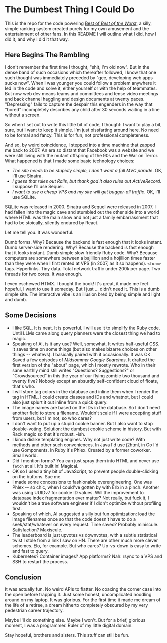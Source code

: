 # The Dumbest Thing I Could Do

This is the repo for the code powering [Best of _Best of the Worst_](https://bobotw.com), a silly, simple ranking system
created purely for my own amusement and the entertainment of other fans. In this README I will outline what I did, how I
did it, and why I did it that way.

## Here Begins The Rambling

I don't remember the first time I thought, "shit, I'm old now". But in the dense band of such occasions which thereafter
followed, I know that one such thought was immediately preceded by "gee, developing web apps sucks now". When I was
younger you could follow a problem anywhere it led in the code and solve it, either yourself or with the help of
teammates. But now web dev means teams and committees and tense video meetings and back channel haggling and design
documents at twenty paces. "Depressing" fails to capture the despair this engenders in the way that "bored" incompletely
describes any child after 30 seconds waiting in a line without a screen.

So when I set out to write this little bit of code, I thought: I want to play a bit, sure, but I want to keep it simple.
I'm just pissfarting around here. No need to be formal and fancy. This is for fun, not professional completeness.

And so, by weird coincidence, I stepped into a time machine that zapped me back to 2007. An era so distant that Facebook
was a website and we were still living with the mutant offspring of the 90s and the War on Terror. What happened is that
I made some basic technology choices:

* _The site needs to be stupidly simple, I don't want a full MVC parade_. OK, I'll use Sinatra.
* _I guess that rules out Rails, but thank god it also rules out ActiveRecord_. I suppose I'll use Sequel.
* _I want to use a cheap VPS and my site will get bugger-all traffic_. OK, I'll use SQLite.

SQLite was released in 2000. Sinatra and Sequel were released in 2007. I had fallen into the magic cave and stumbled
out the other side into a world where HTML was the main show and not just a family embarrassment that had to be
stoically, silently endured by React.

Let me tell you. It was wonderful.

Dumb forms. Why? Because the backend is fast enough that it looks instant. Dumb server-side rendering. Why? Because the
backend is fast enough that it looks instant. Dumb simple slow friendly Ruby code. Why? Because computers are somewhere
between a bajillion and a hojillion times faster than they were when I first rented at VPS (in 2007, as it so happens).
`<form>` tags. Hyperlinks. Tiny data. Total network traffic under 200k per page. Two threads for two cores. It was
enough.

I even eschewed HTMX. I bought the book! It's great, it made me feel hopeful, I want to use it someday. But I just ...
didn't need it. This is a dumb simple site. The interactive vibe is an illusion bred by being simple and light and dumb.

## Some Decisions 

* I like SQL. It is neat. It is powerful. I will use it to simplify the Ruby code. Until LLMs came along query planners
were the closest thing we had to magic.
* Speaking of AI, is it any use? Well, somewhat. It writes half-useful CSS. It saves time on some things (but also makes
bizarre choices on other things -- whatevs). I basically paired with it occasionally. It was OK. Saved a few episodes of
_Midsommer Google Searches_. It drafted the first version of the "about" page, which I mostly rewrote. Who in their
sane earthly mind still writes "Questions? Suggestions?" or "Crowdsourced" in this the year of our flying zombie two
thousand and twenty five? Nobody except an absurdly self-confident cloud of floats, that's who.
* I will store tag colors in the database and inline them when I render the tag in HTML. I could create classes and IDs
and whatnot, but I could also just splurt it out inline from a quick query.
* The image names are based on the IDs in the database. So I don't need another field to store a filename. Wouldn't
scale if I were accepting stuff from users, but I'm not, so who cares?
* I don't want to put up a stupid cookie banner. But I also want to stop double-voting. Solution: the dumbest cookie 
scheme in history. But with Rack magic so that it's robust. -ish.
* I kinda dislike templating engines. Why not just write code? With methods and other such conveniences. In Java I'd use
j2html, in Go I'd use Gomponents. In Ruby it's Phlex. Created by a former coworker. Small world.
* Did I mention forms? You can just spray them into HTML and never use `fetch` at all. It's built in! Magical.
* OK so I used a tiny bit of JavaScript, to prevent people double-clicking on the buttons. Sue me.
* I made some concessions to fashionable overengineering. One was Phlex -- so chic, when I could've gotten by with Erb
in a pinch. Another was using UUIDv7 for cookie ID values. Will the improvement to database index fragmentation ever
matter? Not really, but fuck it, I wouldn't be a true software engineer if I didn't optimize without profiling first.
* Speaking of which, AI suggested a silly but fun optimization: load the image filenames once so that the code doesn't
have to do a seek/stat/whatever on every request. Time saved? Probably miniscule. Satisfaction? Maxiscule.
* The leaderboard is just upvotes vs downvotes, with a subtle statistical twist I stole from a link I saw on HN. There
are other much more clever schemes. Elo, for example. But who cares? Up-vs-down is easy to write and fast to query.
* Kubernetes? Container images? App platforms? Nah: rsync to a VPS and SSH to restart the process.

## Conclusion

It was actually fun. No weird APIs to flatter. No coaxing the corner case into the open before trapping it. Just some
honest, uncomplicated noodling around on my laptop. It was glorious. For the first time it made me dream of the life of
a retiree, a dream hitherto completely obscured by my very pedestrian career trajectory.

Maybe I'll do something else. Maybe I won't. But for a brief, glorious moment, I was a programmer. Ruler of my little
digital domain.

Stay hopeful, brothers and sisters. This stuff can still be fun.
